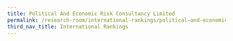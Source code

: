 ```yaml
---
title: Political And Economic Risk Consultancy Limited
permalink: /research-room/international-rankings/political-and-economic-risk-consultancy-limited/
third_nav_title: International Rankings
---
```

